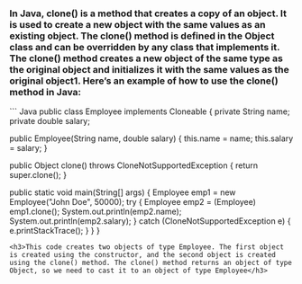 <h3>In Java, clone() is a method that creates a copy of an object. It is used to create a new object with the same values as an existing object. The clone() method is defined in the Object class and can be overridden by any class that implements it. The clone() method creates a new object of the same type as the original object and initializes it with the same values as the original object1.
Here’s an example of how to use the clone() method in Java:</h3>
``` Java
public class Employee implements Cloneable {
   private String name;
   private double salary;

   public Employee(String name, double salary) {
      this.name = name;
      this.salary = salary;
   }

   public Object clone() throws CloneNotSupportedException {
      return super.clone();
   }

   public static void main(String[] args) {
      Employee emp1 = new Employee("John Doe", 50000);
      try {
         Employee emp2 = (Employee) emp1.clone();
         System.out.println(emp2.name);
         System.out.println(emp2.salary);
      } catch (CloneNotSupportedException e) {
         e.printStackTrace();
      }
   }
}
```
<h3>This code creates two objects of type Employee. The first object is created using the constructor, and the second object is created using the clone() method. The clone() method returns an object of type Object, so we need to cast it to an object of type Employee</h3>
